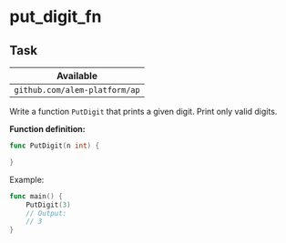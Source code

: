 # put_digit_fn

## Task

| Available                     |
| ----------------------------- |
| `github.com/alem-platform/ap` |

Write a function `PutDigit` that prints a given digit. Print only valid digits.

**Function definition:**

```go
func PutDigit(n int) {

}
```

Example:

```go
func main() {
    PutDigit(3)
    // Output:
	// 3
}
```
